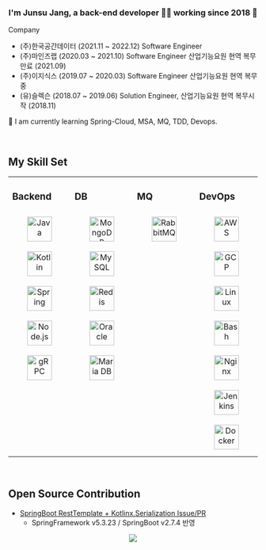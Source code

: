 ### <div align="center">I'm Junsu Jang, a back-end developer 👨‍💻 working since 2018 🚀</div>  
  
Company

- (주)한국공간데이터 (2021.11 ~ 2022.12) Software Engineer
- (주)마인즈랩 (2020.03 ~ 2021.10) Software Engineer 산업기능요원 현역 복무만료 (2021.09)
- (주)이지식스 (2019.07 ~ 2020.03) Software Engineer 산업기능요원 현역 복무중
- (유)슬렉슨 (2018.07 ~ 2019.06) Solution Engineer, 산업기능요원 현역 복무시작 (2018.11)


🌱 I am currently learning Spring-Cloud, MSA, MQ, TDD, Devops.
  

<br/>  


## My Skill Set
<table><tr><td valign="top" width="25%">

### Backend  
<div align="center">  
<img style="margin: 10px" src="https://profilinator.rishav.dev/skills-assets/java-original-wordmark.svg" alt="Java" height="50" />  
<img style="margin: 10px" src="https://profilinator.rishav.dev/skills-assets/kotlinlang-icon.svg" alt="Kotlin" height="50" />  
<img style="margin: 10px" src="https://profilinator.rishav.dev/skills-assets/springio-icon.svg" alt="Spring" height="50" />  
<img style="margin: 10px" src="https://profilinator.rishav.dev/skills-assets/nodejs-original-wordmark.svg" alt="Node.js" height="50" />  
<img style="margin: 10px" src="https://cncf-branding.netlify.app/img/projects/grpc/horizontal/color/grpc-horizontal-color.svg" alt="gRPC" height="50" /> 
</div>

</td><td valign="top" width="25%">



### DB  
<div align="center">  
<img style="margin: 10px" src="https://profilinator.rishav.dev/skills-assets/mongodb-original-wordmark.svg" alt="MongoDB" height="50" />  
<img style="margin: 10px" src="https://profilinator.rishav.dev/skills-assets/mysql-original-wordmark.svg" alt="MySQL" height="50" />  
<img style="margin: 10px" src="https://profilinator.rishav.dev/skills-assets/redis-original-wordmark.svg" alt="Redis" height="50" />  
<img style="margin: 10px" src="https://profilinator.rishav.dev/skills-assets/oracle-original.svg" alt="Oracle" height="50" />  
<img style="margin: 10px" src="https://profilinator.rishav.dev/skills-assets/mariadb.png" alt="Maria DB" height="50" />  
</div>

</td><td valign="top" width="25%">

### MQ
<div align="center">  
<img style="margin: 10px" src="https://profilinator.rishav.dev/skills-assets/rabbitmq-icon.svg" alt="RabbitMQ" height="50" />  
</div>

</td><td valign="top" width="25%">



### DevOps  
<div align="center">  
<img style="margin: 10px" src="https://profilinator.rishav.dev/skills-assets/amazonwebservices-original-wordmark.svg" alt="AWS" height="50" />  
<img style="margin: 10px" src="https://profilinator.rishav.dev/skills-assets/google_cloud-icon.svg" alt="GCP" height="50">
<img style="margin: 10px" src="https://profilinator.rishav.dev/skills-assets/linux-original.svg" alt="Linux" height="50" />  
<img style="margin: 10px" src="https://profilinator.rishav.dev/skills-assets/gnu_bash-icon.svg" alt="Bash" height="50" />  
<img style="margin: 10px" src="https://profilinator.rishav.dev/skills-assets/nginx-original.svg" alt="Nginx" height="50" />  
<img style="margin: 10px" src="https://profilinator.rishav.dev/skills-assets/jenkins-icon.svg" alt="Jenkins" height="50" />  
<img style="margin: 10px" src="https://profilinator.rishav.dev/skills-assets/docker-original-wordmark.svg" alt="Docker" height="50" />  
</div>
  
</td></tr></table>  

<br/>  

## Open Source Contribution
- [SpringBoot RestTemplate + Kotlinx.Serialization Issue/PR](https://github.com/spring-projects/spring-framework/issues/29008) 
  - SpringFramework v5.3.23 / SpringBoot v2.7.4 반영

<p align="center">
<img src="https://komarev.com/ghpvc/?username=meloning&&style=flat-square" align="center" />
</p>

<br />

<!--
**meloning/meloning** is a ✨ _special_ ✨ repository because its `README.md` (this file) appears on your GitHub profile.

Here are some ideas to get you started:

- 🔭 I’m currently working on ...
- 🌱 I’m currently learning ...
- 👯 I’m looking to collaborate on ...
- 🤔 I’m looking for help with ...
- 💬 Ask me about ...
- 📫 How to reach me: ...
- 😄 Pronouns: ...
- ⚡ Fun fact: ...
-->
